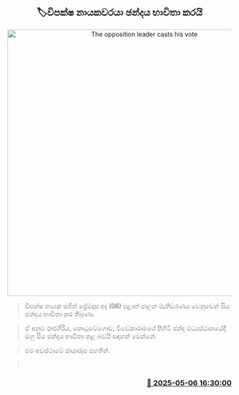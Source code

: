 <p align='center'><b><h2 align='center' title='The opposition leader casts his vote'>🏷විපක්ෂ නායකවරයා ඡන්දය භාවිතා කරයි</h2></b></p>
<p align='center'><img src='https://helakuru.sgp1.cdn.digitaloceanspaces.com/esana/images/lib/sajith-local-election (1).jpg' width='600' alt='The opposition leader casts his vote'></p>

> විපක්ෂ නායක සජිත් ප්‍රේමදාස අද (06) පළාත් පාලන මැතිවරණය වෙනුවෙන් සිය ඡන්දය භාවිතා කර තිබුණා.

> ඒ අනුව රාජගිරිය, කොටුවේගොඩ, විවේකාරාමයේ පිහිටි ඡන්ද මධ්‍යස්ථානයේදී ඔහු සිය ඡන්දය භාවිතා කළ බවයි සඳහන් වෙන්නේ.

> එම අවස්ථාවේ ඡායාරූප පහතින්.

>  



<h3 align='right'><a href='https://www.helakuru.lk/esana/p/109851/'>📅 2025-05-06 16:30:00</a></h3>
